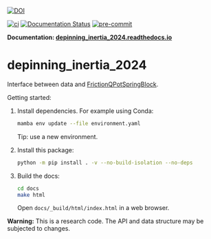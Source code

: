 [![DOI](https://zenodo.org/badge/DOI/10.5281/zenodo.10679735.svg)](https://doi.org/10.5281/zenodo.10679735)

[![ci](https://github.com/tdegeus/depinning_inertia_2024/workflows/CI/badge.svg)](https://github.com/tdegeus/depinning_inertia_2024/actions)
[![Documentation Status](https://readthedocs.org/projects/depinning_inertia_2024/badge/?version=latest)](https://depinning_inertia_2024.readthedocs.io/en/latest/?badge=latest)
[![pre-commit](https://github.com/tdegeus/depinning_inertia_2024/workflows/pre-commit/badge.svg)](https://github.com/tdegeus/depinning_inertia_2024/actions)

**Documentation: [depinning_inertia_2024.readthedocs.io](https://depinning_inertia_2024.readthedocs.io)**


# depinning_inertia_2024

Interface between data and [FrictionQPotSpringBlock](https://github.com/tdegeus/FrictionQPotSpringBlock).

Getting started:

1.  Install dependencies.
    For example using Conda:

    ```bash
    mamba env update --file environment.yaml
    ```

    Tip: use a new environment.

2.  Install this package:

    ```bash
    python -m pip install . -v --no-build-isolation --no-deps
    ```

3.  Build the docs:

    ```bash
    cd docs
    make html
    ```

    Open `docs/_build/html/index.html` in a web browser.

**Warning:** This is a research code. The API and data structure may be subjected to changes.

